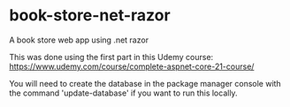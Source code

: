 # book-store-net-razor
A book store web app using .net razor

This was done using the first part in this Udemy course:
https://www.udemy.com/course/complete-aspnet-core-21-course/

You will need to create the database in the package manager console with the command 'update-database' if you want to run this locally.
